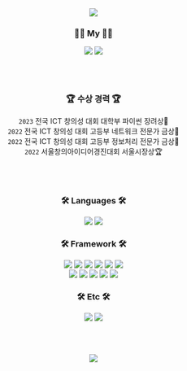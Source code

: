 <!-- Main Color : 008d62, 00b07b -->
<div align="center">
<img src="https://capsule-render.vercel.app/api?type=waving&color=008d62&height=180&section=header&text=kkuing&fontSize=50&animation=fadeIn&fontAlignY=45&fontColor=00b07b"/>

 <h3>🙋‍♂️ My 🙋‍♂️</h3>
  <a href="https://www.youtube.com/channel/UCzIUIJ2NLY_AC-XhNWwcP2g"><img src="https://img.shields.io/badge/Youtube-%23FF0000.svg?style=for-the-badge&logo=YouTube&logoColor=white"></a>
  <a href="https://www.instagram.com/kku_ing._.04"><img src="https://img.shields.io/badge/Instagram-E4405F?style=for-the-badge&logo=Instagram&logoColor=white"></a>
  
<br><br>
    
  <h3>🏆 수상 경력 🏆</h3> 
  
`2023` 전국 ICT 창의성 대회 대학부 파이썬 장려상🏅  
`2022` 전국 ICT 창의성 대회 고등부 네트워크 전문가 금상🏅  
`2022` 전국 ICT 창의성 대회 고등부 정보처리 전문가 금상🏅  
`2022` 서울창의아이디어경진대회 서울시장상🏆  
  
<br><br>

  <h3>🛠 Languages 🛠</h3>
<img src="https://img.shields.io/badge/python-3670A0?style=for-the-badge&logo=python&logoColor=ffdd54"/>
<img src="https://img.shields.io/badge/c%23-%23239120.svg?style=for-the-badge&logo=c-sharp&logoColor=white"/>
  
  <h3>🛠 Framework 🛠</h3>
<img src="https://img.shields.io/badge/unity-%23000000.svg?style=for-the-badge&logo=unity&logoColor=white"/>
<img src="https://img.shields.io/badge/Anaconda-%2344A833.svg?style=for-the-badge&logo=anaconda&logoColor=white"/>
<img src="https://img.shields.io/badge/Keras-%23D00000.svg?style=for-the-badge&logo=Keras&logoColor=white"/>
<img src="https://img.shields.io/badge/Matplotlib-%23ffffff.svg?style=for-the-badge&logo=Matplotlib&logoColor=black"/>
<img src="https://img.shields.io/badge/numpy-%23013243.svg?style=for-the-badge&logo=numpy&logoColor=white"/>
<img src="https://img.shields.io/badge/pandas-%23150458.svg?style=for-the-badge&logo=pandas&logoColor=white"/> <br>
<img src="https://img.shields.io/badge/Plotly-%233F4F75.svg?style=for-the-badge&logo=plotly&logoColor=white"/>
<img src="https://img.shields.io/badge/PyTorch-%23EE4C2C.svg?style=for-the-badge&logo=PyTorch&logoColor=white"/>
<img src="https://img.shields.io/badge/scikit--learn-%23F7931E.svg?style=for-the-badge&logo=scikit-learn&logoColor=white"/>
<img src="https://img.shields.io/badge/SciPy-%230C55A5.svg?style=for-the-badge&logo=scipy&logoColor=%white"/>
<img src="https://img.shields.io/badge/TensorFlow-%23FF6F00.svg?style=for-the-badge&logo=TensorFlow&logoColor=white"/>
  
  <h3>🛠 Etc 🛠</h3>
<img src="https://img.shields.io/badge/Visual%20Studio%20Code-0078d7.svg?style=for-the-badge&logo=visual-studio-code&logoColor=white"/>
<img src="https://img.shields.io/badge/pycharm-143?style=for-the-badge&logo=pycharm&logoColor=black&color=black&labelColor=green"/>

  
<br><br>
    
<img src="https://capsule-render.vercel.app/api?type=waving&color=008d62&height=100&section=footer"/>

